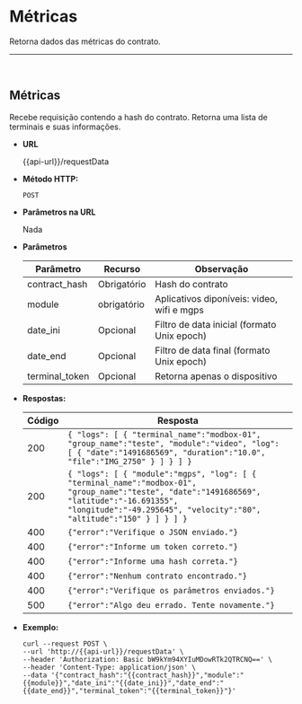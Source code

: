 # Métricas

Retorna dados das métricas do contrato.

----
<br/>

**Métricas**
----
Recebe requisição contendo a hash do contrato. Retorna uma lista de terminais e suas informações.

* **URL**

  {{api-url}}/requestData

* **Método HTTP:**

  `POST`
  
*  **Parâmetros na URL**

   Nada 

* **Parâmetros**

	| Parâmetro | Recurso | Observação |
	|--|--|--|
	| contract_hash | Obrigatório | Hash do contrato |
	| module | obrigatório |  Aplicativos diponíveis: video, wifi e mgps |
	| date_ini | Opcional | Filtro de data inicial (formato Unix epoch) |
	| date_end | Opcional | Filtro de data final (formato Unix epoch) |
	| terminal_token | Opcional | Retorna apenas o dispositivo |
* **Respostas:**
	
	|Código| Resposta |
	|--|--|
	| 200 | ```{ "logs": [ { "terminal_name":"modbox-01", "group_name":"teste", "module":"video", "log": [ { "date":"1491686569", "duration":"10.0", "file":"IMG_2750" } ] } ] }``` |
	| 200 | ```{ "logs": [ { "module":"mgps", "log": [ { "terminal_name":"modbox-01", "group_name":"teste", "date":"1491686569", "latitude":"-16.691355", "longitude":"-49.295645", "velocity":"80", "altitude":"150" } ] } ] }``` |
	| 400 | `{"error":"Verifique o JSON enviado."}` |
	| 400 | `{"error":"Informe um token correto."}` |
	| 400 | `{"error":"Informe uma hash correta."}` |
	| 400 | `{"error":"Nenhum contrato encontrado."}` | 
	| 400 | `{"error":"Verifique os parâmetros enviados."}` |
	| 500 | `{"error":"Algo deu errado. Tente novamente."}` |

* **Exemplo:**
	
	````curl
	curl --request POST \
  --url 'http://{{api-url}}/requestData' \
  --header 'Authorization: Basic bW9kYm94XYIuMDowRTk2QTRCNQ==' \
  --header 'Content-Type: application/json' \
  --data '{"contract_hash":"{{contract_hash}}","module":"{{module}}","date_ini":"{{date_ini}}","date_end":"{{date_end}}","terminal_token":"{{terminal_token}}"}'
  ```` 
